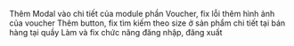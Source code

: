Thêm Modal vào chi tiết của module phần Voucher, fix lỗi thêm hình ảnh của voucher
Thêm button, fix tìm kiếm theo size ở sản phẩm chi tiết tại bán hàng tại quầy
Làm và fix chức năng đăng nhập, đăng xuất

